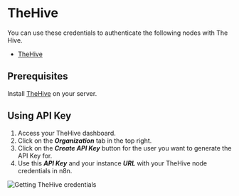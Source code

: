# TheHive

You can use these credentials to authenticate the following nodes with The Hive.

- [TheHive](/integrations/builtin/app-nodes/n8n-nodes-base.thehive/)

## Prerequisites

Install [TheHive](https://github.com/TheHive-Project/TheHiveDocs/blob/master/installation/install-guide.md) on your server.

## Using API Key

1. Access your TheHive dashboard.
2. Click on the ***Organization*** tab in the top right.
3. Click on the ***Create API Key*** button for the user you want to generate the API Key for.
4. Use this ***API Key*** and your instance ***URL*** with your TheHive node credentials in n8n.

![Getting TheHive credentials](/_images/integrations/builtin/credentials/thehive/using-api.gif)
